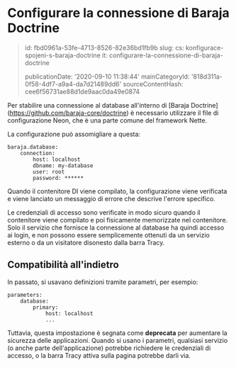 Configurare la connessione di Baraja Doctrine
=============================================

> id: fbd0961a-53fe-4713-8526-82e36bd1fb9b
> slug:
> 	cs: konfigurace-spojeni-s-baraja-doctrine
> 	it: configurare-la-connessione-di-baraja-doctrine
> 
> publicationDate: '2020-09-10 11:38:44'
> mainCategoryId: '818d311a-0f58-4df7-a9a4-da7d21489dd6'
> sourceContentHash: cee6f56731ae88d1de9aac0da49e0874

Per stabilire una connessione al database all'interno di [Baraja Doctrine] (https://github.com/baraja-core/doctrine) è necessario utilizzare il file di configurazione Neon, che è una parte comune del framework Nette.

La configurazione può assomigliare a questa:

```neon
baraja.database:
    connection:
        host: localhost
        dbname: my-database
        user: root
        password: ******
```

Quando il contenitore DI viene compilato, la configurazione viene verificata e viene lanciato un messaggio di errore che descrive l'errore specifico.

Le credenziali di accesso sono verificate in modo sicuro quando il contenitore viene compilato e poi fisicamente memorizzate nel contenitore. Solo il servizio che fornisce la connessione al database ha quindi accesso ai login, e non possono essere semplicemente ottenuti da un servizio esterno o da un visitatore disonesto dalla barra Tracy.

Compatibilità all'indietro
----------

In passato, si usavano definizioni tramite parametri, per esempio:

```neon
parameters:
    database:
        primary:
            host: localhost
            ...
```

Tuttavia, questa impostazione è segnata come **deprecata** per aumentare la sicurezza delle applicazioni. Quando si usano i parametri, qualsiasi servizio (o anche parte dell'applicazione) potrebbe richiedere le credenziali di accesso, o la barra Tracy attiva sulla pagina potrebbe darli via.
